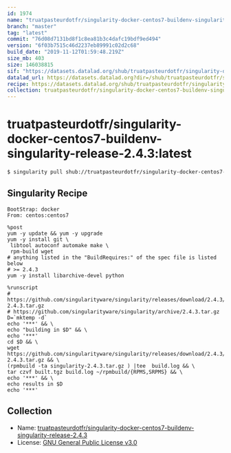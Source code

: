 ```yaml
---
id: 1974
name: "truatpasteurdotfr/singularity-docker-centos7-buildenv-singularity-release-2.4.3"
branch: "master"
tag: "latest"
commit: "76d08d7131bd8f1c8ea81b3c4dafc19bdf9ed494"
version: "6f03b7515c46d2237eb89991c02d2c68"
build_date: "2019-11-12T01:59:48.219Z"
size_mb: 403
size: 146038815
sif: "https://datasets.datalad.org/shub/truatpasteurdotfr/singularity-docker-centos7-buildenv-singularity-release-2.4.3/latest/2019-11-12-76d08d71-6f03b751/6f03b7515c46d2237eb89991c02d2c68.simg"
datalad_url: https://datasets.datalad.org?dir=/shub/truatpasteurdotfr/singularity-docker-centos7-buildenv-singularity-release-2.4.3/latest/2019-11-12-76d08d71-6f03b751/
recipe: https://datasets.datalad.org/shub/truatpasteurdotfr/singularity-docker-centos7-buildenv-singularity-release-2.4.3/latest/2019-11-12-76d08d71-6f03b751/Singularity
collection: truatpasteurdotfr/singularity-docker-centos7-buildenv-singularity-release-2.4.3
---
```


# truatpasteurdotfr/singularity-docker-centos7-buildenv-singularity-release-2.4.3:latest

```bash
$ singularity pull shub://truatpasteurdotfr/singularity-docker-centos7-buildenv-singularity-release-2.4.3:latest
```

## Singularity Recipe

```singularity
BootStrap: docker
From: centos:centos7

%post
yum -y update && yum -y upgrade
yum -y install git \
 libtool autoconf automake make \
 rpm-build wget 
# anything listed in the "BuildRequires:" of the spec file is listed below
# >= 2.4.3
yum -y install libarchive-devel python

%runscript
# https://github.com/singularityware/singularity/releases/download/2.4.3/singularity-2.4.3.tar.gz
# https://github.com/singularityware/singularity/archive/2.4.3.tar.gz
D=`mktemp -d`
echo '***' && \
echo "building in $D" && \
echo '***' 
cd $D && \
wget https://github.com/singularityware/singularity/releases/download/2.4.3/singularity-2.4.3.tar.gz && \
(rpmbuild -ta singularity-2.4.3.tar.gz ) |tee  build.log && \
tar czvf built.tgz build.log ~/rpmbuild/{RPMS,SRPMS} && \
echo '***' && \
echo results in $D
echo '***'
```

## Collection

 - Name: [truatpasteurdotfr/singularity-docker-centos7-buildenv-singularity-release-2.4.3](https://github.com/truatpasteurdotfr/singularity-docker-centos7-buildenv-singularity-release-2.4.3)
 - License: [GNU General Public License v3.0](https://api.github.com/licenses/gpl-3.0)

